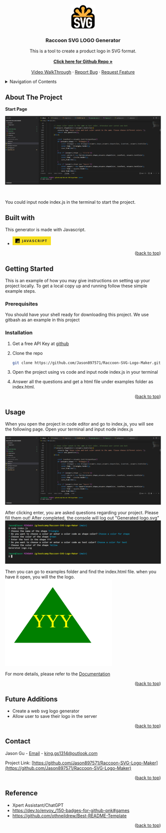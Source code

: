 <a id="readme-top"></a>


<div align="center">
  <a href="https://github.com/Jason897571/Raccoon-SVG-Logo-Maker">
    <img src="./lib/logo.png" alt="Logo" width="80" height="80">
  </a>

  <h3 align="center">Raccoon SVG LOGO Generator</h3>

  <p align="center">
    This is a tool to create a product logo in SVG format.
    <br />
    <br />
    <a href="https://github.com/Jason897571/Raccoon-SVG-Logo-Maker"><strong>Click here for Github Repo  »</strong></a>
    <br />
    <br />
    <a href="https://drive.google.com/file/d/1n9aayg3WEUyYPNV5foNUoSo2jvhNAMIP/view?usp=sharing">Video WalkThrough</a>
    ·
    <a href="https://github.com/Jason897571/Raccoon-SVG-Logo-Maker/issues">Report Bug</a>
    ·
    <a href="https://github.com/Jason897571/Raccoon-SVG-Logo-Maker/issues">Request Feature</a>
  </p>
</div>

<!-- TABLE OF CONTENTS -->
<details>
  <summary>Navigation of Contents</summary>
  <ol>
    <li>
      <a href="#about-the-project">About The Project</a>
      <ul>
        <li><a href="#built-with">Built With</a></li>
      </ul>
    </li>
    <li>
      <a href="#getting-started">Getting Started</a>
      <ul>
        <li><a href="#prerequisites">Prerequisites</a></li>
        <li><a href="#installation">Installation</a></li>
      </ul>
    </li>
    <li><a href="#usage">Usage</a></li>
    <li><a href="#contact">Contact</a></li>
    <li><a href="#future_additions">Future Additions</a></li>
    <li><a href="#reference">Reference</a></li>
  </ol>
</details>

<a id="#about-the-project"></a>
## About The Project

<p><strong>Start Page</strong></p>

![alt text](./lib/start.png)

<br />

You could input node index.js in the terminal to start the project.




<a id="#built-with"></a>
## Built with
This generator is made with Javascript.

* ![Alt text](./lib/javascript.png)

<p align="right">(<a href="#readme-top">back to top</a>)</p>

<a id="getting_started"></a>
## Getting Started

This is an example of how you may give instructions on setting up your project locally.
To get a local copy up and running follow these simple example steps.

<a id="prerequisities"></a>
### Prerequisites

You should have your shell ready for downloading this project. We use gitbash as an example in this project

<a id="installation"></a>
### Installation
1. Get a free API Key at [github](https://github.com/Jason897571/Raccoon-SVG-Logo-Maker#built-with)
2. Clone the repo
   ```sh
   git clone https://github.com/Jason897571/Raccoon-SVG-Logo-Maker.git
   ```
3. Open the project using vs code and input node index.js in your terminal

4. Answer all the questions and get a html file under examples folder as index.html.


<p align="right">(<a href="#readme-top">back to top</a>)</p>


<a id="usage"></a>
## Usage

When you open the project in code editor and go to index.js, you will see the following page.
Open your terminal and input node index.js

![alt text](./lib/start.png)

After clicking enter, you are asked questions regarding your project. Please fill them out! After completed, the console will log out "Generated logo.svg"
![alt text](./lib/question.png)

Then you can go to examples folder and find the index.html file. when you have it open, you will the the logo.
![alt text](./lib/svg.png)


For more details, please refer to the [Documentation](https://github.com/Jason897571/Raccoon-SVG-Logo-Maker)

<p align="right">(<a href="#readme-top">back to top</a>)</p>


<a id="future_additions"></a>
## Future Additions
* Create a web svg logo generator 
* Allow user to save their logo in the server


<p align="right">(<a href="#readme-top">back to top</a>)</p>



<a id="contact"></a>
## Contact

Jason Gu - [Email](king.gs1314@outlook.com) - king.gs1314@outlook.com

Project Link: [https://github.com/Jason897571/Raccoon-SVG-Logo-Maker](https://github.com/Jason897571/Raccoon-SVG-Logo-Maker)

<p align="right">(<a href="#readme-top">back to top</a>)</p>

<a id="reference"></a>
## Reference
* Xpert Assistant/ChatGPT
* https://dev.to/envoy_/150-badges-for-github-pnk#games
* https://github.com/othneildrew/Best-README-Template


<p align="right">(<a href="#readme-top">back to top</a>)</p>

<!-- MARKDOWN LINKS & IMAGES -->
<!-- https://www.markdownguide.org/basic-syntax/#reference-style-links -->
[Javascript-url]:https://img.shields.io/badge/JavaScript-F7DF1E?style=for-the-badge&logo=javascript&logoColor=black





